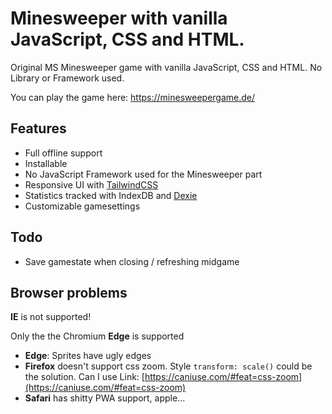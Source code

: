 # Minesweeper with vanilla JavaScript, CSS and HTML.

Original MS Minesweeper game with vanilla JavaScript, CSS and HTML. No Library or Framework used.

You can play the game here: https://minesweepergame.de/

## Features

- Full offline support
- Installable
- No JavaScript Framework used for the Minesweeper part
- Responsive UI with [TailwindCSS](https://github.com/tailwindcss/tailwindcss)
- Statistics tracked with IndexDB and [Dexie](https://github.com/dfahlander/Dexie.js)
- Customizable gamesettings

## Todo

- Save gamestate when closing / refreshing midgame

## Browser problems

**IE** is not supported!

Only the the Chromium **Edge** is supported

- **Edge**: Sprites have ugly edges
- **Firefox** doesn't support css zoom. Style `transform: scale()` could be the solution. Can I use Link: [https://caniuse.com/#feat=css-zoom](https://caniuse.com/#feat=css-zoom)
- **Safari** has shitty PWA support, apple...
